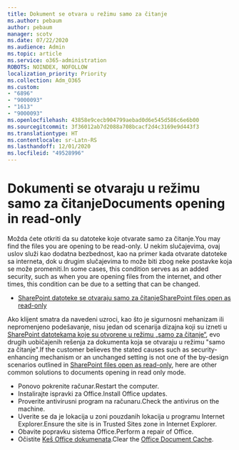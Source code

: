 ```yaml
---
title: Dokument se otvara u režimu samo za čitanje
ms.author: pebaum
author: pebaum
manager: scotv
ms.date: 07/22/2020
ms.audience: Admin
ms.topic: article
ms.service: o365-administration
ROBOTS: NOINDEX, NOFOLLOW
localization_priority: Priority
ms.collection: Adm_O365
ms.custom:
- "6896"
- "9000093"
- "1613"
- "9000093"
ms.openlocfilehash: 43858e9cecb904799aebad0d6e545d586c6e6b00
ms.sourcegitcommit: 3f36012ab7d2088a708bcacf2d4c3169e9d443f3
ms.translationtype: HT
ms.contentlocale: sr-Latn-RS
ms.lasthandoff: 12/01/2020
ms.locfileid: "49528996"
---
```

# <a name="documents-opening-in-read-only"></a><span data-ttu-id="99841-102">Dokumenti se otvaraju u režimu samo za čitanje</span><span class="sxs-lookup"><span data-stu-id="99841-102">Documents opening in read-only</span></span>

<span data-ttu-id="99841-103">Možda ćete otkriti da su datoteke koje otvarate samo za čitanje.</span><span class="sxs-lookup"><span data-stu-id="99841-103">You may find the files you are opening to be read-only.</span></span> <span data-ttu-id="99841-104">U nekim slučajevima, ovaj uslov služi kao dodatna bezbednost, kao na primer kada otvarate datoteke sa interneta, dok u drugim slučajevima to može biti zbog neke postavke koja se može promeniti.</span><span class="sxs-lookup"><span data-stu-id="99841-104">In some cases, this condition serves as an added security, such as when you are opening files from the internet, and other times, this condition can be due to a setting that can be changed.</span></span>

- [<span data-ttu-id="99841-105">SharePoint datoteke se otvaraju samo za čitanje</span><span class="sxs-lookup"><span data-stu-id="99841-105">SharePoint files open as read-only</span></span>](https://docs.microsoft.com/sharepoint/troubleshoot/lists-and-libraries/files-open-as-read-only-and-cannot-check-in-or-out)

<span data-ttu-id="99841-106">Ako klijent smatra da navedeni uzroci, kao što je sigurnosni mehanizam ili nepromenjeno podešavanje, nisu jedan od scenarija dizajna koji su izneti u [SharePoint datotekama koje su otvorene u režimu „samo za čitanje“](https://docs.microsoft.com/sharepoint/troubleshoot/lists-and-libraries/files-open-as-read-only-and-cannot-check-in-or-out), evo drugih uobičajenih rešenja za dokumenta koja se otvaraju u režimu "samo za čitanje".</span><span class="sxs-lookup"><span data-stu-id="99841-106">If the customer believes the stated causes such as security-enhancing mechanism or an unchanged setting is not one of the by-design scenarios outlined in [SharePoint files open as read-only](https://docs.microsoft.com/sharepoint/troubleshoot/lists-and-libraries/files-open-as-read-only-and-cannot-check-in-or-out), here are other common solutions to documents opening in read only mode.</span></span>

- <span data-ttu-id="99841-107">Ponovo pokrenite računar.</span><span class="sxs-lookup"><span data-stu-id="99841-107">Restart the computer.</span></span>
- <span data-ttu-id="99841-108">Instalirajte ispravki za Office.</span><span class="sxs-lookup"><span data-stu-id="99841-108">Install Office updates.</span></span>
- <span data-ttu-id="99841-109">Proverite antivirusni program na računaru.</span><span class="sxs-lookup"><span data-stu-id="99841-109">Check the antivirus on the machine.</span></span>
- <span data-ttu-id="99841-110">Uverite se da je lokacija u zoni pouzdanih lokacija u programu Internet Explorer.</span><span class="sxs-lookup"><span data-stu-id="99841-110">Ensure the site is in Trusted Sites zone in Internet Explorer.</span></span>
- <span data-ttu-id="99841-111">Obavite popravku sistema Office.</span><span class="sxs-lookup"><span data-stu-id="99841-111">Perform a repair of Office.</span></span>
- <span data-ttu-id="99841-112">Očistite [Keš Office dokumenata](https://support.microsoft.com/office/delete-your-office-document-cache-b1d3765e-d71b-4bb8-99ca-acd22c42995d?ui=en-us&rs=en-us&ad=us).</span><span class="sxs-lookup"><span data-stu-id="99841-112">Clear the [Office Document Cache](https://support.microsoft.com/office/delete-your-office-document-cache-b1d3765e-d71b-4bb8-99ca-acd22c42995d?ui=en-us&rs=en-us&ad=us).</span></span>

